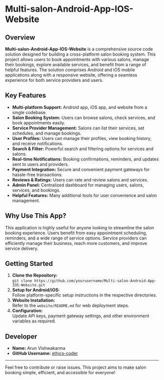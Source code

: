 # Multi-salon-Android-App-IOS-Website

## Overview

**Multi-salon-Android-App-IOS-Website** is a comprehensive source code solution designed for building a cross-platform salon booking system. This project allows users to book appointments with various salons, manage their bookings, explore available services, and benefit from a range of helpful features. The solution comprises Android and iOS mobile applications along with a responsive website, offering a seamless experience for both service providers and users.

## Key Features

- **Multi-platform Support:** Android app, iOS app, and website from a single codebase.
- **Salon Booking System:** Users can browse salons, check services, and book appointments easily.
- **Service Provider Management:** Salons can list their services, set schedules, and manage bookings.
- **User Profiles:** Users can manage their profiles, view booking history, and receive notifications.
- **Search & Filter:** Powerful search and filtering options for services and salons.
- **Real-time Notifications:** Booking confirmations, reminders, and updates sent to users and providers.
- **Payment Integration:** Secure and convenient payment gateways for hassle-free transactions.
- **Reviews & Ratings:** Users can rate and review salons and services.
- **Admin Panel:** Centralized dashboard for managing users, salons, services, and bookings.
- **Helpful Features:** Many additional tools for user convenience and salon management.

## Why Use This App?

This application is highly useful for anyone looking to streamline the salon booking experience. Users benefit from easy appointment scheduling, reminders, and a wide range of service options. Service providers can efficiently manage their business, reach more customers, and improve service delivery.

## Getting Started

1. **Clone the Repository:**  
   `git clone https://github.com/yourusername/Multi-salon-Android-App-IOS-Website.git`
2. **Setup for Android/iOS:**  
   Follow platform-specific setup instructions in the respective directories.
3. **Website Installation:**  
   Refer to the `website/README.md` for web deployment steps.
4. **Configuration:**  
   Update API keys, payment gateway settings, and other environment variables as required.

## Developer

- **Name:** Arun Vishwakarma  
- **GitHub Username:** [ethics-coder](https://github.com/ethics-coder)

---

Feel free to contribute or raise issues. This project aims to make salon booking simple, efficient, and accessible for everyone!